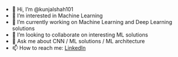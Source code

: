 - 👋 Hi, I’m @kunjalshah101
- 👀 I’m interested in Machine Learning
- 🌱 I’m currently working on Machine Learning and Deep Learning solutions
- 💞️ I’m looking to collaborate on interesting ML solutions
- 💬 Ask me about CNN / ML solutions / ML architecture
- 📫 How to reach me: [LinkedIn](https://www.linkedin.com/in/kunjal-shah-b99ba51b2/)

<!---
kunjalshah101/kunjalshah101 is a ✨ special ✨ repository because its `README.md` (this file) appears on your GitHub profile.
You can click the Preview link to take a look at your changes.
--->
